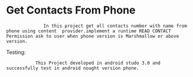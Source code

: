 # Get Contacts From Phone
                  
                  In this project get all contacts number with name from phone using content  provider.implement a runtime READ CONTACT Permission ask to user when phone version is Marshmallow or above version.
Testing:
 
               This Project developed in android studo 3.0 and successfully test in android nought version phone.
 
         
